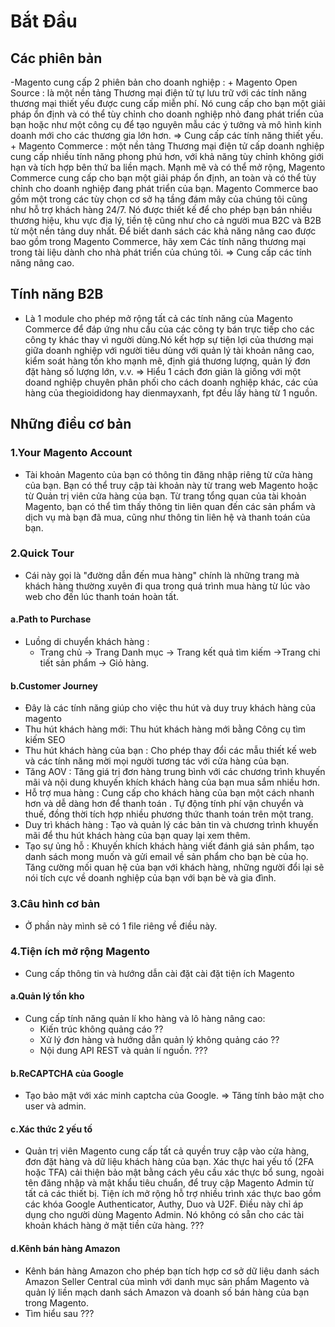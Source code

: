 # Bắt Đầu 
## Các phiên bản
   -Magento cung cấp 2 phiên bản cho doanh nghiệp :
      + Magento Open Source : là một nền tảng Thương mại điện tử tự lưu trữ với các tính năng thương mại thiết yếu được cung cấp miễn phí. Nó cung cấp cho bạn một giải pháp ổn định và có thể tùy chỉnh cho doanh nghiệp nhỏ đang phát triển của bạn hoặc như một công cụ để tạo nguyên mẫu các ý tưởng và mô hình kinh doanh mới cho các thương gia lớn hơn.
         => Cung cấp các tính năng thiết yếu.
      + Magento Commerce : một nền tảng Thương mại điện tử cấp doanh nghiệp cung cấp nhiều tính năng phong phú hơn, với khả năng tùy chỉnh không giới hạn và tích hợp bên thứ ba liền mạch. Mạnh mẽ và có thể mở rộng, Magento Commerce cung cấp cho bạn một giải pháp ổn định, an toàn và có thể tùy chỉnh cho doanh nghiệp đang phát triển của bạn. Magento Commerce bao gồm một trong các tùy chọn cơ sở hạ tầng đám mây của chúng tôi cũng như hỗ trợ khách hàng 24/7. Nó được thiết kế để cho phép bạn bán nhiều thương hiệu, khu vực địa lý, tiền tệ cũng như cho cả người mua B2C và B2B từ một nền tảng duy nhất. Để biết danh sách các khả năng nâng cao được bao gồm trong Magento Commerce, hãy xem Các tính năng thương mại trong tài liệu dành cho nhà phát triển của chúng tôi.
         => Cung cấp các tính năng nâng cao.
## Tính năng B2B 
   - Là 1 module cho phép mở rộng tất cả các tính năng của Magento Commerce để đáp ứng nhu cầu của các công ty bán trực tiếp cho các công ty khác thay vì người dùng.Nó kết hợp sự tiện lợi của thương mại giữa doanh nghiệp với người tiêu dùng với quản lý tài khoản nâng cao, kiểm soát hàng tồn kho mạnh mẽ, định giá thương lượng, quản lý đơn đặt hàng số lượng lớn, v.v.
   => Hiểu 1 cách đơn giản là giống với một doand nghiệp chuyên phân phối cho cách doanh nghiệp khác, các của hàng của thegioididong hay dienmayxanh, fpt đều lấy hàng từ 1 nguồn.
## Những điều cơ bản
### 1.Your Magento Account
   - Tài khoản Magento của bạn có thông tin đăng nhập riêng từ cửa hàng của bạn. Bạn có thể truy cập tài khoản này từ trang web Magento hoặc từ Quản trị viên cửa hàng của bạn. Từ trang tổng quan của tài khoản Magento, bạn có thể tìm thấy thông tin liên quan đến các sản phẩm và dịch vụ mà bạn đã mua, cũng như thông tin liên hệ và thanh toán của bạn.
### 2.Quick Tour
   - Cái này gọi là "đường dẫn đến mua hàng" chính là những trang mà khách hàng thường xuyên đi qua trong quá trình mua hàng từ lúc vào web cho đến lúc thanh toán hoàn tất.
#### a.Path to Purchase
   - Luồng di chuyển khách hàng :
      + Trang chủ -> Trang Danh mục -> Trang kết quả tìm kiếm ->Trang chi tiết sản phẩm -> Giỏ hàng.
#### b.Customer Journey 
   - Đây là các tính năng giúp cho việc thu hút và duy truy khách hàng của magento
   - Thu hút khách hàng mới: Thu hút khách hàng mới bằng Công cụ tìm kiếm SEO
   - Thu hút khách hàng của bạn : Cho phép thay đổi các mẫu thiết kế web và các tính năng mời mọi người tương tác với cửa hàng của bạn.
   - Tăng AOV : Tăng giá trị đơn hàng trung bình với các chương trình khuyến mãi và nội dung khuyến khích khách hàng của bạn mua sắm nhiều hơn.
   - Hỗ trợ mua hàng : Cung cấp cho khách hàng của bạn một cách nhanh hơn và dễ dàng hơn để thanh toán . Tự động tính phí vận chuyển và thuế, đồng thời tích hợp nhiều phương thức thanh toán trên một trang.
   - Duy trì khách hàng : Tạo và quản lý các bản tin và chương trình khuyến mãi để thu hút khách hàng của bạn quay lại xem thêm.
   - Tạo sự ủng hỗ : Khuyến khích khách hàng viết đánh giá sản phẩm, tạo danh sách mong muốn và gửi email về sản phẩm cho bạn bè của họ. Tăng cường mối quan hệ của bạn với khách hàng, những người đổi lại sẽ nói tích cực về doanh nghiệp của bạn với bạn bè và gia đình.
### 3.Câu hình cơ bản
   - Ở phần này mình sẽ có 1 file riêng về điều này.
### 4.Tiện ích mở rộng Magento 
   - Cung cấp thông tin và hướng dẫn cài đặt cài đặt tiện ích Magento 
#### a.Quản lý tồn kho
   - Cung cấp tính năng quản lí kho hàng và lô hàng nâng cao:
      + Kiến trúc không quảng cáo ??
      + Xử lý đơn hàng và hướng dẫn quản lý không quảng cáo ??
      + Nội dung API REST và quản lí nguồn. ???
#### b.ReCAPTCHA của Google
   - Tạo bảo mật với xác minh captcha của Google.
   => Tăng tính bảo mật cho user và admin.
#### c.Xác thức 2 yếu tố
   - Quản trị viên Magento cung cấp tất cả quyền truy cập vào cửa hàng, đơn đặt hàng và dữ liệu khách hàng của bạn. Xác thực hai yếu tố (2FA hoặc TFA) cải thiện bảo mật bằng cách yêu cầu xác thực bổ sung, ngoài tên đăng nhập và mật khẩu tiêu chuẩn, để truy cập Magento Admin từ tất cả các thiết bị. Tiện ích mở rộng hỗ trợ nhiều trình xác thực bao gồm các khóa Google Authenticator, Authy, Duo và U2F. Điều này chỉ áp dụng cho người dùng Magento Admin. Nó không có sẵn cho các tài khoản khách hàng ở mặt tiền cửa hàng. ???
#### d.Kênh bán hàng Amazon
   - Kênh bán hàng Amazon cho phép bạn tích hợp cơ sở dữ liệu danh sách Amazon Seller Central của mình với danh mục sản phẩm Magento và quản lý liền mạch danh sách Amazon và doanh số bán hàng của bạn trong Magento.
   - Tìm hiểu sau ???


